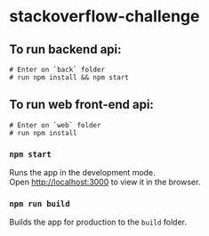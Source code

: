 # stackoverflow-challenge

## To run backend api:

```
# Enter on `back` folder
# run npm install && npm start
```


## To run web front-end api:

```
# Enter on `web` folder
# run npm install
```

### `npm start`

Runs the app in the development mode.<br>
Open [http://localhost:3000](http://localhost:3000) to view it in the browser.


### `npm run build`

Builds the app for production to the `build` folder.<br>



